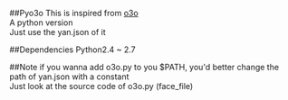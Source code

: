 ##Pyo3o
This is inspired from [o3o](https://github.com/turingou/o3o)  
A python version  
Just use the yan.json of it  
  
##Dependencies
Python2.4 ~ 2.7
  
##Note
if you wanna add o3o.py to you $PATH, you'd better change the path of yan.json with a constant  
Just look at the source code of o3o.py (face_file)  

